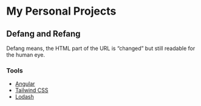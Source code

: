 <h1>
  My Personal Projects
</h1>

<h2>Defang and Refang</h2>
<p>
  Defang means, the HTML part of the URL is “changed” but still readable for the human eye.
</p>
<h3>
  Tools
</h3>
<ul>
  <li>
    <a href="https://angular.io/">
      Angular
    </a>
  </li>
  <li>
  <a href="https://tailwindcss.com/">
    Tailwind CSS
  </a>
  </li>
  <li>
  <a href="https://github.com/lodash/lodash">
    Lodash
  </a>
  </li>
</ul>
